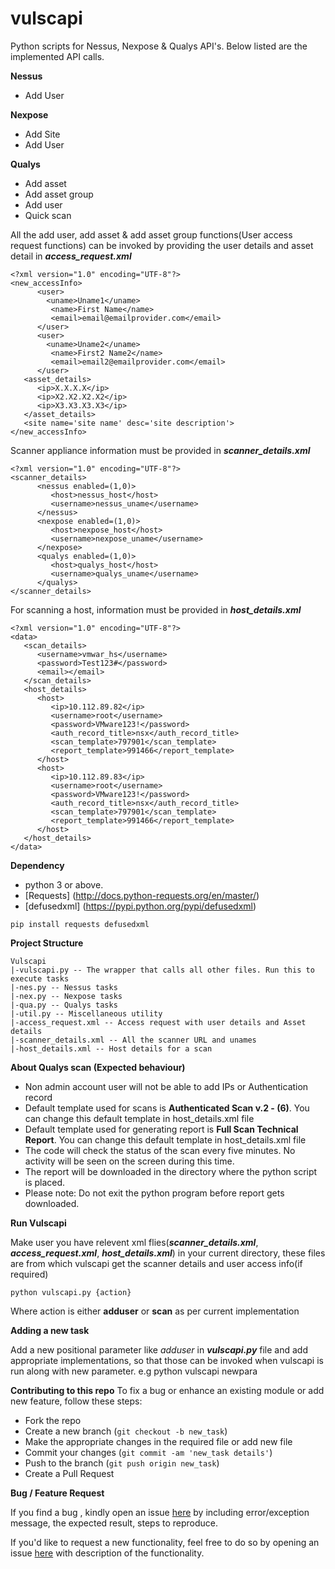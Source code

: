 # vulscapi
Python scripts for Nessus, Nexpose &amp; Qualys API's. Below listed are the implemented API calls.

**Nessus**
* Add User

**Nexpose**
* Add Site
* Add User

**Qualys**
* Add asset
* Add asset group
* Add user
* Quick scan

All the add user, add asset & add asset group functions(User access request functions) can be invoked by providing the user details and asset detail in **_access_request.xml_**

```
<?xml version="1.0" encoding="UTF-8"?>
<new_accessInfo>
      <user>
        <uname>Uname1</uname>
         <name>First Name</name>
         <email>email@emailprovider.com</email>
      </user>
      <user>
        <uname>Uname2</uname>
         <name>First2 Name2</name>
         <email>email2@emailprovider.com</email>
      </user>
   <asset_details>
      <ip>X.X.X.X</ip>
      <ip>X2.X2.X2.X2</ip>
      <ip>X3.X3.X3.X3</ip>
   </asset_details>
   <site name='site name' desc='site description'>
</new_accessInfo>
```

Scanner appliance information must be provided in **_scanner_details.xml_**

```
<?xml version="1.0" encoding="UTF-8"?>
<scanner_details>
      <nessus enabled=(1,0)>
         <host>nessus_host</host>
         <username>nessus_uname</username>
      </nessus>
      <nexpose enabled=(1,0)>
         <host>nexpose_host</host>
         <username>nexpose_uname</username>
      </nexpose>
      <qualys enabled=(1,0)>
         <host>qualys_host</host>
         <username>qualys_uname</username>
      </qualys>
</scanner_details>
```

For scanning a host, information must be provided in **_host_details.xml_**

```
<?xml version="1.0" encoding="UTF-8"?>
<data>
   <scan_details>
      <username>vmwar_hs</username>
      <password>Test123#</password>
      <email></email>
   </scan_details>
   <host_details>
      <host>
         <ip>10.112.89.82</ip>
         <username>root</username>
         <password>VMware123!</password>
         <auth_record_title>nsx</auth_record_title>
         <scan_template>797901</scan_template>
         <report_template>991466</report_template>
      </host>
      <host>
         <ip>10.112.89.83</ip>
         <username>root</username>
         <password>VMware123!</password>
         <auth_record_title>nsx</auth_record_title>
         <scan_template>797901</scan_template>
         <report_template>991466</report_template>
      </host>
   </host_details>
</data>
```
**Dependency**
* python 3 or above.
* [Requests]  (http://docs.python-requests.org/en/master/)
* [defusedxml]  (https://pypi.python.org/pypi/defusedxml)
```
pip install requests defusedxml
```
**Project Structure**
```
Vulscapi
|-vulscapi.py -- The wrapper that calls all other files. Run this to execute tasks
|-nes.py -- Nessus tasks
|-nex.py -- Nexpose tasks
|-qua.py -- Qualys tasks
|-util.py -- Miscellaneous utility
|-access_request.xml -- Access request with user details and Asset details
|-scanner_details.xml -- All the scanner URL and unames
|-host_details.xml -- Host details for a scan
```
**About Qualys scan (Expected behaviour)**

* Non admin account user will not be able to add IPs or Authentication record
* Default template used for scans is **Authenticated Scan v.2 - (6)**. You can change this default template in host_details.xml file
* Default template used for generating report is **Full Scan Technical Report**. You can change this default template in host_details.xml file
* The code will check the status of the scan every five minutes. No activity will be seen on the screen during this time.
* The report will be downloaded in the directory where the python script is placed.
* Please note: Do not exit the python program before report gets downloaded.

**Run Vulscapi**

Make user you have relevent xml flies(**_scanner_details.xml_**, **_access_request.xml_**, **_host_details.xml_**) in your current directory, these files are from which vulscapi get the scanner details and user access info(if required)
```
python vulscapi.py {action}
```
Where action is either **adduser** or **scan** as per current implementation

**Adding a new task**

Add a new positional parameter like *adduser* in **_vulscapi.py_** file and add appropriate implementations, so that those can be invoked when vulscapi is run along with new parameter. e.g python vulscapi newpara

**Contributing to this repo**
To fix a bug or enhance an existing module or add new feature, follow these steps:

* Fork the repo
* Create a new branch (`git checkout -b new_task`)
* Make the appropriate changes in the required file or add new file
* Commit your changes (`git commit -am 'new_task details'`)
* Push to the branch (`git push origin new_task`)
* Create a Pull Request 

**Bug / Feature Request**

If you find a bug , kindly open an issue [here](https://github.com/nikhilgeo/vulscapi/issues/new) by including error/exception message, the expected result, steps to reproduce.

If you'd like to request a new functionality, feel free to do so by opening an issue [here](https://github.com/nikhilgeo/vulscapi/issues/new) with description of the functionality.
